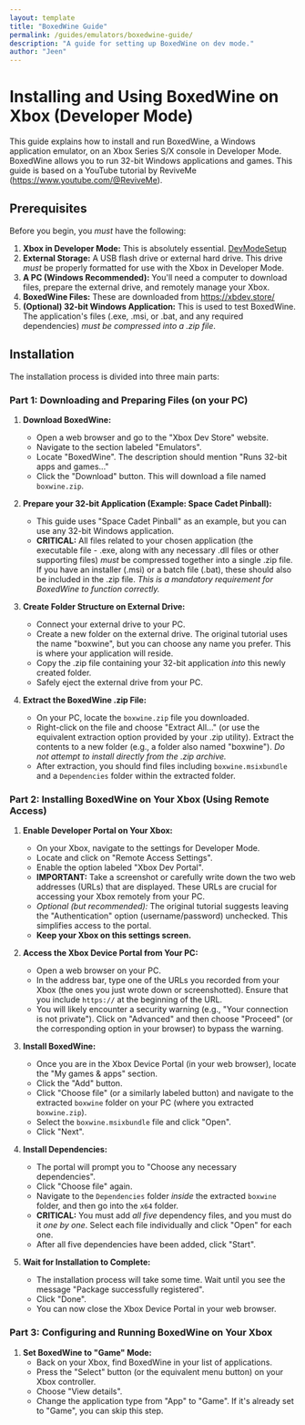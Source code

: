 ```yaml
---
layout: template
title: "BoxedWine Guide"
permalink: /guides/emulators/boxedwine-guide/
description: "A guide for setting up BoxedWine on dev mode."
author: "Jeen"
---
```


# Installing and Using BoxedWine on Xbox (Developer Mode) 

This guide explains how to install and run BoxedWine, a Windows application emulator, on an Xbox Series S/X console in Developer Mode.  BoxedWine allows you to run 32-bit Windows applications and games.  This guide is based on a YouTube tutorial by ReviveMe (https://www.youtube.com/@ReviveMe).
## Prerequisites

Before you begin, you *must* have the following:

1.  **Xbox in Developer Mode:**  This is absolutely essential. [DevModeSetup](https://emulationrevival.github.io/guides/devmode-guide/)
2.  **External Storage:** A USB flash drive or external hard drive.  This drive *must* be properly formatted for use with the Xbox in Developer Mode.
3.  **A PC (Windows Recommended):** You'll need a computer to download files, prepare the external drive, and remotely manage your Xbox.
4.  **BoxedWine Files:** These are downloaded from https://xbdev.store/
5.  **(Optional) 32-bit Windows Application:** This is used to test BoxedWine. The application's files (.exe, .msi, or .bat, and any required dependencies) *must be compressed into a .zip file*.

## Installation

The installation process is divided into three main parts:

### Part 1: Downloading and Preparing Files (on your PC)

1.  **Download BoxedWine:**
    *   Open a web browser and go to the "Xbox Dev Store" website.
    *   Navigate to the section labeled "Emulators".
    *   Locate "BoxedWine".  The description should mention "Runs 32-bit apps and games..."
    *   Click the "Download" button.  This will download a file named `boxwine.zip`.

2.  **Prepare your 32-bit Application (Example: Space Cadet Pinball):**
    *   This guide uses "Space Cadet Pinball" as an example, but you can use any 32-bit Windows application.
    *   **CRITICAL:** All files related to your chosen application (the executable file - .exe, along with any necessary .dll files or other supporting files) *must* be compressed together into a single .zip file.  If you have an installer (.msi) or a batch file (.bat), these should also be included in the .zip file.  *This is a mandatory requirement for BoxedWine to function correctly.*

3.  **Create Folder Structure on External Drive:**
    *   Connect your external drive to your PC.
    *   Create a new folder on the external drive. The original tutorial uses the name "boxwine", but you can choose any name you prefer.  This is where your application will reside.
    *   Copy the .zip file containing your 32-bit application *into* this newly created folder.
    *   Safely eject the external drive from your PC.

4.  **Extract the BoxedWine .zip File:**
    *   On your PC, locate the `boxwine.zip` file you downloaded.
    *   Right-click on the file and choose "Extract All..." (or use the equivalent extraction option provided by your .zip utility). Extract the contents to a new folder (e.g., a folder also named "boxwine").  *Do not attempt to install directly from the .zip archive.*
    *   After extraction, you should find files including `boxwine.msixbundle` and a `Dependencies` folder within the extracted folder.

### Part 2: Installing BoxedWine on Your Xbox (Using Remote Access)

1.  **Enable Developer Portal on Your Xbox:**
    *   On your Xbox, navigate to the settings for Developer Mode.
    *   Locate and click on "Remote Access Settings".
    *   Enable the option labeled "Xbox Dev Portal".
    *   **IMPORTANT:**  Take a screenshot or carefully write down the two web addresses (URLs) that are displayed.  These URLs are crucial for accessing your Xbox remotely from your PC.
    *   *Optional (but recommended):* The original tutorial suggests leaving the "Authentication" option (username/password) unchecked. This simplifies access to the portal.
    *   **Keep your Xbox on this settings screen.**

2.  **Access the Xbox Device Portal from Your PC:**
    *   Open a web browser on your PC.
    *   In the address bar, type one of the URLs you recorded from your Xbox (the ones you just wrote down or screenshotted).  Ensure that you include `https://` at the beginning of the URL.
    *   You will likely encounter a security warning (e.g., "Your connection is not private"). Click on "Advanced" and then choose "Proceed" (or the corresponding option in your browser) to bypass the warning.

3.  **Install BoxedWine:**
    *   Once you are in the Xbox Device Portal (in your web browser), locate the "My games & apps" section.
    *   Click the "Add" button.
    *   Click "Choose file" (or a similarly labeled button) and navigate to the extracted `boxwine` folder on your PC (where you extracted `boxwine.zip`).
    *   Select the `boxwine.msixbundle` file and click "Open".
    *   Click "Next".

4.  **Install Dependencies:**
    *   The portal will prompt you to "Choose any necessary dependencies".
    *   Click "Choose file" again.
    *   Navigate to the `Dependencies` folder *inside* the extracted `boxwine` folder, and then go into the `x64` folder.
    *   **CRITICAL:** You must add *all five* dependency files, and you must do it *one by one*. Select each file individually and click "Open" for each one.
    *   After all five dependencies have been added, click "Start".

5.  **Wait for Installation to Complete:**
    *   The installation process will take some time.  Wait until you see the message "Package successfully registered".
    *   Click "Done".
    *   You can now close the Xbox Device Portal in your web browser.

### Part 3: Configuring and Running BoxedWine on Your Xbox

1.  **Set BoxedWine to "Game" Mode:**
    *   Back on your Xbox, find BoxedWine in your list of applications.
    *   Press the "Select" button (or the equivalent menu button) on your Xbox controller.
    *   Choose "View details".
    *   Change the application type from "App" to "Game". If it's already set to "Game", you can skip this step.
